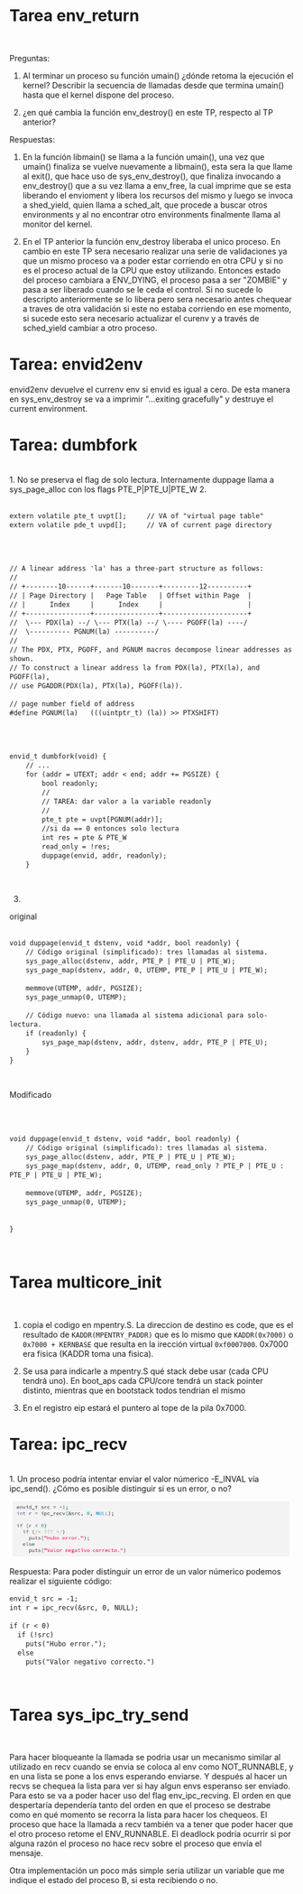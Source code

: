 

# Tarea env_return

</br>

Preguntas:

1. Al terminar un proceso su función umain() ¿dónde retoma la ejecución el kernel? Describir la secuencia de llamadas desde que termina umain() hasta que el kernel dispone del proceso.

2. ¿en qué cambia la función env_destroy() en este TP, respecto al TP anterior?

Respuestas:

1. En la función libmain() se llama a la función umain(), una vez que umain() finaliza se vuelve nuevamente a libmain(), esta sera la que llame al exit(), que hace uso de sys_env_destroy(), que finaliza invocando a env_destroy() que a su vez llama a env_free, la cual imprime que se esta liberando el envioment y libera los recursos del mismo y luego se invoca a shed_yield, quien llama a sched_alt, que procede a buscar otros environments y al no encontrar otro environments finalmente llama al monitor del kernel.

2. En el TP anterior la función env_destroy liberaba el unico proceso. En cambio en este TP sera necesario realizar una serie de validaciones ya que un mismo proceso va a poder estar corriendo en otra CPU y si no es el proceso actual de la CPU que estoy utilizando. Entonces estado del proceso cambiara a ENV_DYING, el proceso pasa a ser "ZOMBIE" y pasa a ser liberado cuando se le ceda el control.
Si no sucede lo descripto anteriormente se lo libera pero sera necesario antes chequear a traves de otra validación si este no estaba corriendo en ese momento, si sucede esto sera necesario actualizar el curenv y a través de sched_yield cambiar a otro proceso.


# Tarea: envid2env

envid2env devuelve el currenv env si envid es igual a cero. De esta manera en sys_env_destroy se va a imprimir "...exiting gracefully" y destruye el current environment.
</br>

# Tarea: dumbfork
</br>
1. No se preserva el flag de solo lectura. Internamente duppage llama a sys_page_alloc con los flags PTE_P|PTE_U|PTE_W
2. </br>

```

extern volatile pte_t uvpt[];     // VA of "virtual page table"
extern volatile pde_t uvpd[];     // VA of current page directory

```

</br>

```

// A linear address 'la' has a three-part structure as follows:
//
// +--------10------+-------10-------+---------12----------+
// | Page Directory |   Page Table   | Offset within Page  |
// |      Index     |      Index     |                     |
// +----------------+----------------+---------------------+
//  \--- PDX(la) --/ \--- PTX(la) --/ \---- PGOFF(la) ----/
//  \---------- PGNUM(la) ----------/
//
// The PDX, PTX, PGOFF, and PGNUM macros decompose linear addresses as shown.
// To construct a linear address la from PDX(la), PTX(la), and PGOFF(la),
// use PGADDR(PDX(la), PTX(la), PGOFF(la)).

// page number field of address
#define PGNUM(la)	(((uintptr_t) (la)) >> PTXSHIFT)

```

</br>

```

envid_t dumbfork(void) {
    // ...
    for (addr = UTEXT; addr < end; addr += PGSIZE) {
        bool readonly;
        //
        // TAREA: dar valor a la variable readonly
        //
        pte_t pte = uvpt[PGNUM(addr)];
        //si da == 0 entonces solo lectura
        int res = pte & PTE_W
        read_only = !res;
        duppage(envid, addr, readonly);
    }

```

</br>

3. 

original
</br>
```

void duppage(envid_t dstenv, void *addr, bool readonly) {
    // Código original (simplificado): tres llamadas al sistema.
    sys_page_alloc(dstenv, addr, PTE_P | PTE_U | PTE_W);
    sys_page_map(dstenv, addr, 0, UTEMP, PTE_P | PTE_U | PTE_W);

    memmove(UTEMP, addr, PGSIZE);
    sys_page_unmap(0, UTEMP);

    // Código nuevo: una llamada al sistema adicional para solo-lectura.
    if (readonly) {
        sys_page_map(dstenv, addr, dstenv, addr, PTE_P | PTE_U);
    }
}

```

</br>

Modificado 

</br>

```

void duppage(envid_t dstenv, void *addr, bool readonly) {
    // Código original (simplificado): tres llamadas al sistema.
    sys_page_alloc(dstenv, addr, PTE_P | PTE_U | PTE_W);
    sys_page_map(dstenv, addr, 0, UTEMP, read_only ? PTE_P | PTE_U : PTE_P | PTE_U | PTE_W);

    memmove(UTEMP, addr, PGSIZE);
    sys_page_unmap(0, UTEMP);

    
}

```

</br>

# Tarea multicore_init

</br>

1. copia el codigo en mpentry.S. La direccion de destino es code, que es el resultado de `KADDR(MPENTRY_PADDR)` que es lo mismo que `KADDR(0x7000)` o `0x7000 + KERNBASE` que resulta en la irección virtual `0xf0007000`. 0x7000 era física (KADDR toma una fisica).

2. Se usa para indicarle a mpentry.S qué stack debe usar (cada CPU tendrá uno). En boot_aps cada CPU/core tendrá un stack pointer distinto, mientras que en bootstack todos tendrian el mismo

3. En el registro eip estará el puntero al tope de la pila 0x7000.


# Tarea: ipc_recv
</br>
1. Un proceso podría intentar enviar el valor númerico -E_INVAL vía ipc_send(). ¿Cómo es posible distinguir si es un error, o no? </br>

![](./capturacodigoipc_recv().png)

Respuesta: 
Para poder distinguir un error de un valor númerico podemos realizar el siguiente código:

```
envid_t src = -1;
int r = ipc_recv(&src, 0, NULL);

if (r < 0)
  if (!src)
    puts("Hubo error.");
  else
    puts("Valor negativo correcto.")

```

</br>

# Tarea sys_ipc_try_send

</br>

Para hacer bloqueante la llamada se podria usar un mecanismo similar al utilizado en recv cuando se envia se coloca al env como NOT_RUNNABLE, y en una lista se pone a los envs esperando enviarse. Y después al hacer un recvs se chequea la lista para ver si hay algun envs esperanso ser enviado. Para esto se va a poder hacer uso del flag env_ipc_recving.
El orden en que despertaría dependería tanto del orden en que el proceso se destrabe como en qué momento se recorra la lista para hacer los chequeos. El proceso que hace la llamada a recv también va a tener que poder hacer que el otro proceso retome el ENV_RUNNABLE.
El deadlock podría ocurrir si por alguna razón el proceso no hace recv sobre el proceso que envía el mensaje. 

Otra implementación un poco más simple seria utilizar un variable que me indique el estado del proceso B, si esta recibiendo o no. 


